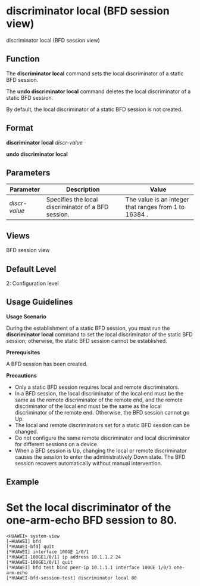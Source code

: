 discriminator local (BFD session view)
======================================

discriminator local (BFD session view)

Function
--------



The **discriminator local** command sets the local discriminator of a static BFD session.

The **undo discriminator local** command deletes the local discriminator of a static BFD session.



By default, the local discriminator of a static BFD session is not created.


Format
------

**discriminator local** *discr-value*

**undo discriminator local**


Parameters
----------

| Parameter | Description | Value |
| --- | --- | --- |
| *discr-value* | Specifies the local discriminator of a BFD session. | The value is an integer that ranges from 1 to 16384 . |



Views
-----

BFD session view


Default Level
-------------

2: Configuration level


Usage Guidelines
----------------

**Usage Scenario**

During the establishment of a static BFD session, you must run the **discriminator local** command to set the local discriminator of the static BFD session; otherwise, the static BFD session cannot be established.

**Prerequisites**



A BFD session has been created.



**Precautions**

* Only a static BFD session requires local and remote discriminators.
* In a BFD session, the local discriminator of the local end must be the same as the remote discriminator of the remote end, and the remote discriminator of the local end must be the same as the local discriminator of the remote end. Otherwise, the BFD session cannot go Up.
* The local and remote discriminators set for a static BFD session can be changed.
* Do not configure the same remote discriminator and local discriminator for different sessions on a device.
* When a BFD session is Up, changing the local or remote discriminator causes the session to enter the administratively Down state. The BFD session recovers automatically without manual intervention.


Example
-------

# Set the local discriminator of the one-arm-echo BFD session to 80.
```
<HUAWEI> system-view
[~HUAWEI] bfd
[*HUAWEI-bfd] quit
[*HUAWEI] interface 100GE 1/0/1
[*HUAWEI-100GE1/0/1] ip address 10.1.1.2 24
[*HUAWEI-100GE1/0/1] quit
[*HUAWEI] bfd test bind peer-ip 10.1.1.1 interface 100GE 1/0/1 one-arm-echo
[*HUAWEI-bfd-session-test] discriminator local 80

```